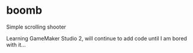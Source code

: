 # boomb
Simple scrolling shooter

Learning GameMaker Studio 2, will continue to add code until I am bored with it...
